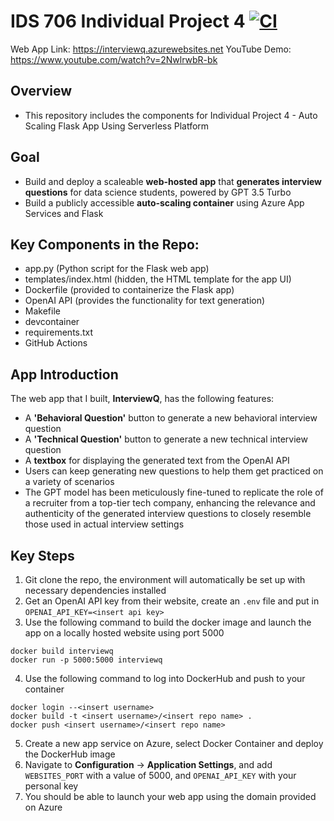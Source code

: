 # IDS 706 Individual Project 4 [![CI](https://github.com/nogibjj/Jaxon-Yue-Individual-Project-4/actions/workflows/cicd.yml/badge.svg)](https://github.com/nogibjj/Jaxon-Yue-Individual-Project-4/actions/workflows/cicd.yml)

Web App Link: https://interviewq.azurewebsites.net
YouTube Demo: https://www.youtube.com/watch?v=2NwlrwbR-bk

## Overview
* This repository includes the components for Individual Project 4 - Auto Scaling Flask App Using Serverless Platform

## Goal
* Build and deploy a scaleable **web-hosted app** that **generates interview questions** for data science students, powered by GPT 3.5 Turbo
* Build a publicly accessible **auto-scaling container** using Azure App Services and Flask

## Key Components in the Repo:
* app.py (Python script for the Flask web app)
* templates/index.html (hidden, the HTML template for the app UI)
* Dockerfile (provided to containerize the Flask app)
* OpenAI API (provides the functionality for text generation)
* Makefile
* devcontainer
* requirements.txt
* GitHub Actions

## App Introduction
The web app that I built, **InterviewQ**, has the following features:
* A **'Behavioral Question'** button to generate a new behavioral interview question
* A **'Technical Question'** button to generate a new technical interview question
* A **textbox** for displaying the generated text from the OpenAI API
* Users can keep generating new questions to help them get practiced on a variety of scenarios
* The GPT model has been meticulously fine-tuned to replicate the role of a recruiter from a top-tier tech company, enhancing the relevance and authenticity of the generated interview questions to closely resemble those used in actual interview settings
  
## Key Steps
1. Git clone the repo, the environment will automatically be set up with necessary dependencies installed
2. Get an OpenAI API key from their website, create an `.env` file and put in `OPENAI_API_KEY=<insert api key>`
3. Use the following command to build the docker image and launch the app on a locally hosted website using port 5000
```
docker build interviewq
docker run -p 5000:5000 interviewq
```
4. Use the following command to log into DockerHub and push to your container
```
docker login --<insert username>
docker build -t <insert username>/<insert repo name> .
docker push <insert username>/<insert repo name>
```
5. Create a new app service on Azure, select Docker Container and deploy the DockerHub image
6. Navigate to **Configuration** -> **Application Settings**, and add `WEBSITES_PORT` with a value of 5000, and `OPENAI_API_KEY` with your personal key
7. You should be able to launch your web app using the domain provided on Azure
